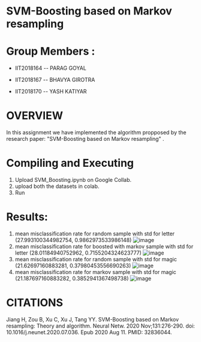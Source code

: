 # SVM-Boosting based on Markov resampling

# Group Members :

* IIT2018164 -- PARAG GOYAL

* IIT2018167 -- BHAVYA GIROTRA

* IIT2018170 -- YASH KATIYAR


# OVERVIEW 
In this assignment we have implemented the algorithm propposed by the research paper: "SVM-Boosting based on Markov resampling" .


# Compiling and Executing
1. Upload SVM_Boosting.ipynb on Google Collab.
2. upload both the datasets in colab.
3. Run


# Results:
1. mean misclassification rate for random sample with std for letter (27.993100344982754, 0.9862973533986148)
![image](https://user-images.githubusercontent.com/58623921/112671919-d5499d80-8e88-11eb-86af-fc0c05cd249c.png)
2. mean misclassification rate for boosted with markov sample with std for letter (28.01184940752962, 0.7155204324623777)
![image](https://user-images.githubusercontent.com/58623921/112671986-ec888b00-8e88-11eb-8133-f52075fa0ec6.png)
3. mean misclassification rate for random sample with std for magic (21.62697160883281, 0.37980453556690263)
![image](https://user-images.githubusercontent.com/58623921/112672028-f8744d00-8e88-11eb-93c8-7a4d286148e8.png)
4. mean misclassification rate for markov sample with std for magic (21.187697160883282, 0.3852941367498738)
![image](https://user-images.githubusercontent.com/58623921/112672071-06c26900-8e89-11eb-9680-20db9843e4cf.png)



# CITATIONS
Jiang H, Zou B, Xu C, Xu J, Tang YY. SVM-Boosting based on Markov resampling: Theory and algorithm. Neural Netw. 2020 Nov;131:276-290. doi: 10.1016/j.neunet.2020.07.036. Epub 2020 Aug 11. PMID: 32836044.
